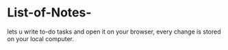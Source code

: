 # List-of-Notes-
lets u write to-do tasks and open it on your browser, every change is stored on your local computer.
